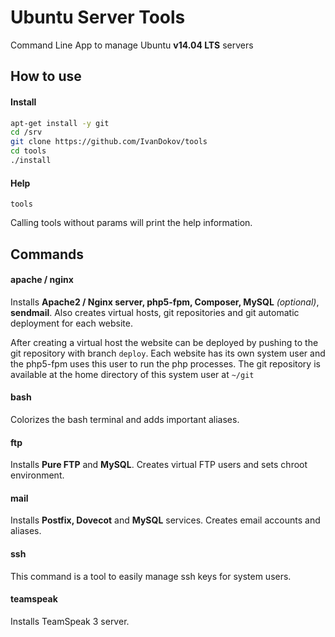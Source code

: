 Ubuntu Server Tools
============

Command Line App to manage Ubuntu **v14.04 LTS** servers

## How to use

#### Install

```bash
apt-get install -y git
cd /srv
git clone https://github.com/IvanDokov/tools
cd tools
./install
```
#### Help

```
tools
```

Calling tools without params will print the help information.

## Commands

#### apache / nginx

Installs **Apache2 / Nginx server, php5-fpm, Composer, MySQL** *(optional)*, **sendmail**.
Also creates virtual hosts, git repositories and git automatic deployment for each website.

After creating a virtual host the website can be deployed by pushing to the git repository with branch `deploy`.
Each website has its own system user and the php5-fpm uses this user to run the php processes.
The git repository is available at the home directory of this system user at `~/git`

#### bash

Colorizes the bash terminal and adds important aliases.

#### ftp

Installs **Pure FTP** and **MySQL**.
Creates virtual FTP users and sets chroot environment.

#### mail

Installs **Postfix, Dovecot** and **MySQL** services.
Creates email accounts and aliases.

#### ssh

This command is a tool to easily manage ssh keys for system users.

#### teamspeak

Installs TeamSpeak 3 server.
